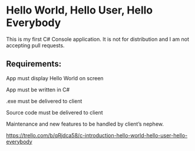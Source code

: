 # Hello World, Hello User, Hello Everybody

This is my first C# Console application. It is not for distribution and I am not accepting pull requests.

## Requirements:

App must display Hello World on screen

App must be written in C#

.exe must be delivered to client

Source code must be delivered to client

Maintenance and new features to be handled by client’s nephew.

https://trello.com/b/qRjdca58/c-introduction-hello-world-hello-user-hello-everybody

